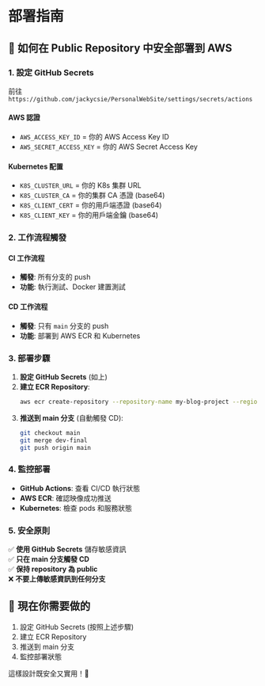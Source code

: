 # 部署指南

## 🚀 如何在 Public Repository 中安全部署到 AWS

### **1. 設定 GitHub Secrets**
前往 `https://github.com/jackycsie/PersonalWebSite/settings/secrets/actions`

#### **AWS 認證**
- `AWS_ACCESS_KEY_ID` = 你的 AWS Access Key ID
- `AWS_SECRET_ACCESS_KEY` = 你的 AWS Secret Access Key

#### **Kubernetes 配置**
- `K8S_CLUSTER_URL` = 你的 K8s 集群 URL
- `K8S_CLUSTER_CA` = 你的集群 CA 憑證 (base64)
- `K8S_CLIENT_CERT` = 你的用戶端憑證 (base64)
- `K8S_CLIENT_KEY` = 你的用戶端金鑰 (base64)

### **2. 工作流程觸發**

#### **CI 工作流程**
- **觸發**: 所有分支的 push
- **功能**: 執行測試、Docker 建置測試

#### **CD 工作流程**
- **觸發**: 只有 `main` 分支的 push
- **功能**: 部署到 AWS ECR 和 Kubernetes

### **3. 部署步驟**

1. **設定 GitHub Secrets** (如上)
2. **建立 ECR Repository**:
   ```bash
   aws ecr create-repository --repository-name my-blog-project --region ap-east-2
   ```
3. **推送到 main 分支** (自動觸發 CD):
   ```bash
   git checkout main
   git merge dev-final
   git push origin main
   ```

### **4. 監控部署**

- **GitHub Actions**: 查看 CI/CD 執行狀態
- **AWS ECR**: 確認映像成功推送
- **Kubernetes**: 檢查 pods 和服務狀態

### **5. 安全原則**

✅ **使用 GitHub Secrets** 儲存敏感資訊  
✅ **只在 main 分支觸發 CD**  
✅ **保持 repository 為 public**  
❌ **不要上傳敏感資訊到任何分支**  

## 🎯 現在你需要做的

1. 設定 GitHub Secrets (按照上述步驟)
2. 建立 ECR Repository
3. 推送到 main 分支
4. 監控部署狀態

這樣設計既安全又實用！🚀
